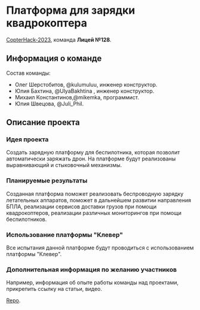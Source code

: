 # Платформа для зарядки квадрокоптера

[CopterHack-2023](copterhack2023.md), команда **Лицей №128**.

## Информация о команде

Состав команды:

* Олег Шерстобитов, @kulumuluu, инженер конструктор.
* Юлия Бахтина, @UlyaBakhtina , инженер конструктор.
* Михаил Константинов,@mikemka, программист.
* Юлия Швецова, @Juli_Phil.

## Описание проекта

### Идея проекта

Создать зарядную платформу для беспилотника, которая позволит автоматически заряжать дрон.
На платформе будут реализованы выравнивающий и стыковочный механизмы.

### Планируемые результаты

Созданная платформа поможет реализовать беспроводную зарядку летательных аппаратов, поможет в дальнейшем развитии направления БПЛА, реализации сервисов доставки грузов при помощи квадрокоптеров, реализации различных мониторингов при помощи беспилотников.

### Использование платформы "Клевер"

Все испытания данной платформе будут проводиться с использованием платформы "Клевер".

### Дополнительная информация по желанию участников

Например, информация об опыте работы команды над проектами, прикрепить ссылку на статьи, видео.

[Repo](https://github.com/mikemka/clover).
